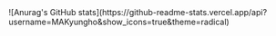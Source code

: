 <!-- 1. Github Stat 표시 --!>
![Anurag's GitHub stats](https://github-readme-stats.vercel.app/api?username=MAKyungho&show_icons=true&theme=radical)
